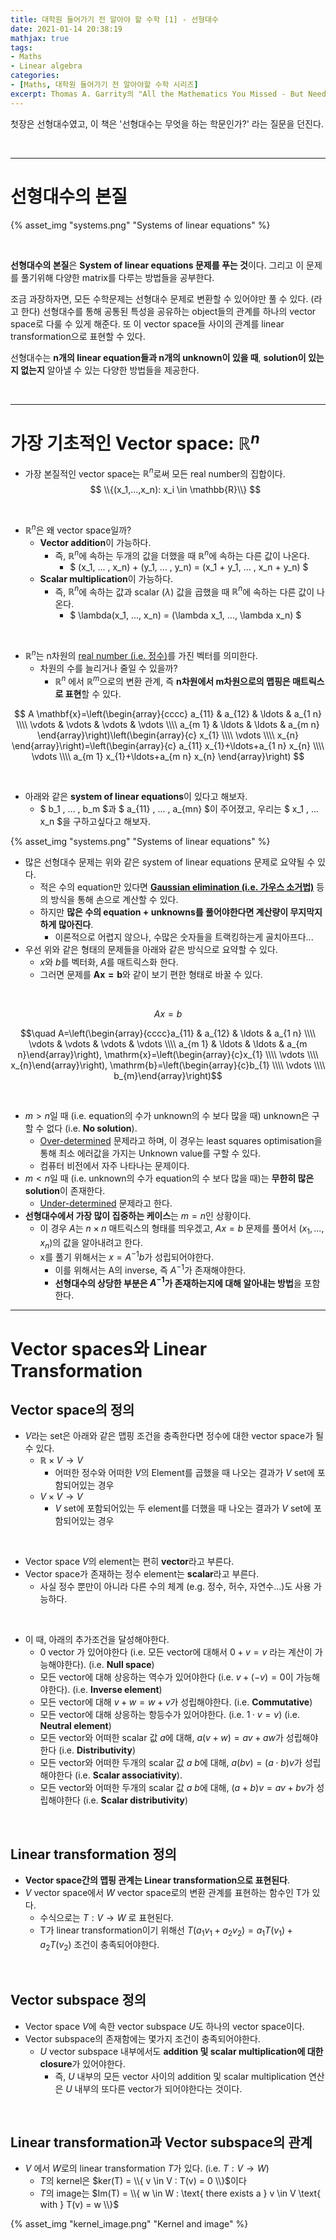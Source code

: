 ```yaml
---
title: 대학원 들어가기 전 알아야 할 수학 [1] - 선형대수
date: 2021-01-14 20:38:19
mathjax: true
tags: 
- Maths
- Linear algebra
categories: 
- [Maths, 대학원 들어가기 전 알아야할 수학 시리즈]
excerpt: Thomas A. Garrity의 "All the Mathematics You Missed - But Need to Know for Graduate School"의 선형대수 파트 정리입니다.
---
```


첫장은 선형대수였고, 이 책은 '선형대수는 무엇을 하는 학문인가?' 라는 질문을 던진다.

<br>

---

# 선형대수의 본질

{% asset_img "systems.png" "Systems of linear equations" %}

<br>

**선형대수의 본질**은 **System of linear equations 문제를 푸는 것**이다.
그리고 이 문제를 풀기위해 다양한 matrix를 다루는 방법들을 공부한다.

조금 과장하자면, 모든 수학문제는 선형대수 문제로 변환할 수 있어야만 풀 수 있다. (라고 한다)
선형대수를 통해 공통된 특성을 공유하는 object들의 관계를 하나의 vector space로 다룰 수 있게 해준다.
또 이 vector space들 사이의 관계를 linear transformation으로 표현할 수 있다.

선형대수는 **n개의 linear equation들과 n개의 unknown이 있을 때**, **solution이 있는지 없는지** 알아낼 수 있는 다양한 방법들을 제공한다.

<br>

---

# 가장 기초적인 Vector space: $\mathbb{R}^n$

- 가장 본질적인 vector space는 $\mathbb{R}^n$로써 모든 real number의 집합이다.
$$ \\{(x_1,...,x_n): x_i \in \mathbb{R}\\} $$

<br>

- $\mathbb{R}^n$은 왜 vector space일까?
  - **Vector addition**이 가능하다.
    - 즉, $\mathbb{R}^n$에 속하는 두개의 값을 더했을 때 $\mathbb{R}^n$에 속하는 다른 값이 나온다.
      - $ (x_1, ... , x_n) + (y_1, ... , y_n) = (x_1 + y_1, ... , x_n + y_n)  $
  - **Scalar multiplication**이 가능하다.
    - 즉, $\mathbb{R}^n$에 속하는 값과 scalar ($\lambda$) 값을 곱했을 때 $\mathbb{R}^n$에 속하는 다른 값이 나온다.
      - $ \lambda(x_1, ..., x_n) = (\lambda x_1, ..., \lambda x_n) $

<br>

- $\mathbb{R}^n$는 n차원의 [real number (i.e. 정수)](https://ko.wikipedia.org/wiki/정수)를 가진 벡터를 의미한다.
  - 차원의 수를 늘리거나 줄일 수 있을까?
    - $\mathbb{R}^n$ 에서 $\mathbb{R}^m$으로의 변환 관계, 즉 **n차원에서 m차원으로의 맵핑은 매트릭스로 표현**할 수 있다.

$$
A \mathbf{x}=\left(\begin{array}{cccc}
a_{11} & a_{12} & \ldots & a_{1 n} \\\\
\vdots & \vdots & \vdots & \vdots \\\\
a_{m 1} & \ldots & \ldots & a_{m n}
\end{array}\right)\left(\begin{array}{c}
x_{1} \\\\
\vdots \\\\
x_{n}
\end{array}\right)=\left(\begin{array}{c}
a_{11} x_{1}+\ldots+a_{1 n} x_{n} \\\\
\vdots \\\\
a_{m 1} x_{1}+\ldots+a_{m n} x_{n}
\end{array}\right)
$$

<br>

- 아래와 같은 **system of linear equations**이 있다고 해보자.
  - $ b_1 , ... , b_m $과 $ a_{11} , ... , a_{mn} $이 주어졌고, 우리는 $ x_1 , ... x_n $을 구하고싶다고 해보자.

{% asset_img "systems.png" "Systems of linear equations" %}

- 많은 선형대수 문제는 위와 같은 system of linear equations 문제로 요약될 수 있다.
  - 적은 수의 equation만 있다면 [**Gaussian elimination (i.e. 가우스 소거법)**](https://ko.wikipedia.org/wiki/가우스_소거법) 등의 방식을 통해 손으로 계산할 수 있다.
  - 하지만 **많은 수의 equation + unknowns를 풀어야한다면 계산량이 무지막지하게 많아진다**.
    - 이론적으로 어렵지 않으나, 수많은 숫자들을 트랙킹하는게 골치아프다...
- 우선 위와 같은 형태의 문제들을 아래와 같은 방식으로 요약할 수 있다.
  - $x$와 $b$를 벡터화, $A$를 매트릭스화 한다.
  - 그러면 문제를 $\mathbf{Ax = b}$와 같이 보기 편한 형태로 바꿀 수 있다.

<br>

$$ Ax = b $$

$$\quad A=\left(\begin{array}{cccc}a_{11} & a_{12} & \ldots & a_{1 n} \\\\ \vdots & \vdots & \vdots & \vdots \\\\ a_{m 1} & \ldots & \ldots & a_{m n}\end{array}\right), \mathrm{x}=\left(\begin{array}{c}x_{1} \\\\ \vdots \\\\ x_{n}\end{array}\right), \mathrm{b}=\left(\begin{array}{c}b_{1} \\\\ \vdots \\\\ b_{m}\end{array}\right)$$

<br>

- $m > n$일 때 (i.e. equation의 수가 unknown의 수 보다 많을 때) unknown은 구할 수 없다 (i.e. **No solution**).
  - [Over-determined](https://en.wikipedia.org/wiki/Overdetermined_system) 문제라고 하며, 이 경우는 least squares optimisation을 통해 최소 에러값을 가지는 Unknown value를 구할 수 있다.
  - 컴퓨터 비전에서 자주 나타나는 문제이다.
- $m < n$일 때 (i.e. unknown의 수가 equation의 수 보다 많을 때)는 **무한히 많은 solution**이 존재한다.
  - [Under-determined](https://en.wikipedia.org/wiki/Underdetermined_system) 문제라고 한다.
- **선형대수에서 가장 많이 집중하는 케이스**는 $m = n$인 상황이다.
  - 이 경우 $A$는 $n \times n$ 매트릭스의 형태를 띄우겠고, $Ax = b$ 문제를 풀어서 $(x_1, ..., x_n)$의 값을 알아내려고 한다.
  - x를 풀기 위해서는 $x = A^{-1}b$가 성립되어야한다.
    - 이를 위해서는 A의 inverse, 즉 $A^{-1}$가 존재해야한다.
    - **선형대수의 상당한 부분은 $A^{-1}$가 존재하는지에 대해 알아내는 방법**을 포함한다.

---

# Vector spaces와 Linear Transformation

## Vector space의 정의

- $V$라는 set은 아래와 같은 맵핑 조건을 충족한다면 정수에 대한 vector space가 될 수 있다.
  - $\mathbb{R} \times V \rightarrow V$
    - 어떠한 정수와 어떠한 $V$의 Element를 곱했을 때 나오는 결과가 $V$ set에 포함되어있는 경우
  - $V \times V \rightarrow V$
    - $V$ set에 포함되어있는 두 element를 더했을 때 나오는 결과가 $V$ set에 포함되어있는 경우

<br>

- Vector space $V$의 element는 편히 **vector**라고 부른다.
- Vector space가 존재하는 정수 element는 **scalar**라고 부른다.
  - 사실 정수 뿐만이 아니라 다른 수의 체계 (e.g. 정수, 허수, 자연수...)도 사용 가능하다.

<br>

- 이 때, 아래의 추가조건을 달성해야한다.
  - 0 vector 가 있어야한다 (i.e. 모든 vector에 대해서 $0 + v = v$ 라는 계산이 가능해야한다). (i.e. **Null space**)
  - 모든 vector에 대해 상응하는 역수가 있어야한다 (i.e. $v + (-v) = 0$이 가능해야한다). (i.e. **Inverse element**)
  - 모든 vector에 대해 $v + w = w + v$가 성립해야한다. (i.e. **Commutative**)
  - 모든 vector에 대해 상응하는 항등수가 있어야한다. (i.e. $1 \cdot v = v$) (i.e. **Neutral element**)
  - 모든 vector와 어떠한 scalar 값 $a$에 대해, $a(v+w) = av + aw$가 성립해야한다 (i.e. **Distributivity**)
  - 모든 vector와 어떠한 두개의 scalar 값 $a$ $b$에 대해, $a(bv) = (a \cdot b)v$가 성립해야한다 (i.e. **Scalar associativity**).
  - 모든 vector와 어떠한 두개의 scalar 값 $a$ $b$에 대해, $(a+b)v = av + bv$가 성립해야한다 (i.e. **Scalar distributivity**)

<br>

## Linear transformation 정의

- **Vector space간의 맵핑 관계는 Linear transformation으로 표현된다**.
- $V$ vector space에서 $W$ vector space로의 변환 관계를 표현하는 함수인 T가 있다.
  - 수식으로는 $T:V \rightarrow W$ 로 표현된다.
  - T가 linear transformation이기 위해선 $T(a_1 v_1 + a_2 v_2) = a_1T(v_1) + a_2T(v_2)$ 조건이 충족되어야한다.

<br>

## Vector subspace 정의

- Vector space $V$에 속한 vector subspace $U$도 하나의 vector space이다.
- Vector subspace의 존재함에는 몇가지 조건이 충족되어야한다.
  - $U$ vector subspace 내부에서도 **addition 및 scalar multiplication에 대한 closure**가 있어야한다.
    - 즉, $U$ 내부의 모든 vector 사이의 addition 및 scalar multiplication 연산은 $U$ 내부의 또다른 vector가 되어야한다는 것이다.

<br>

## Linear transformation과 Vector subspace의 관계

- $V$ 에서 $W$로의 linear transformation $T$가 있다. (i.e. $T:V \rightarrow W$)
  - $T$의 kernel은 $ker(T) = \\{ v \in V : T(v)  = 0 \\}$이다
  - $T$의 image는 $Im(T) = \\{ w \in W : \text{ there exists a } v \in V \text{ with } T(v) = w \\}$

{% asset_img "kernel_image.png" "Kernel and image" %}
